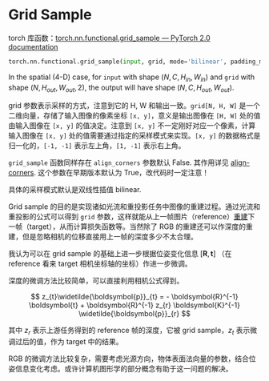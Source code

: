 # Grid Sample

torch 库函数：[torch.nn.functional.grid_sample — PyTorch 2.0 documentation](https://pytorch.org/docs/stable/generated/torch.nn.functional.grid_sample.html)

```python
torch.nn.functional.grid_sample(input, grid, mode='bilinear', padding_mode='zeros', align_corners=None)
```

In the spatial (4-D) case, for `input` with shape $(N,C,H_{in}​,W_{in}​)$ and `grid` with shape $(N,H_{out}​,W_{out}​,2)$, the output will have shape $(N,C,H_{out}​,W_{out}​)$.

grid 参数表示采样的方式，注意到它的 H, W 和输出一致。`grid[N, H, W]` 是一个二维向量，存储了输入图像的像素坐标 `[x, y]`，意义是输出图像在 `[H, W]` 处的值由输入图像在 `[x, y]` 的值决定。注意到 `[x, y]` 不一定刚好对应一个像素，计算输入图像在 `[x, y]` 处的值需要通过指定的采样模式来实现。`[x, y]` 的数据格式是归一化的，`[-1, -1]` 表示左上角，`[1, -1]` 表示右上角。

`grid_sample` 函数同样存在 ``align_corners`` 参数默认 False. 其作用详见 [align-corners](../tools/align-corners.md). 这个参数在早期版本默认为 True，改代码时一定注意！

具体的采样模式默认是双线性插值 bilinear.

Grid sample 的目的是实现诸如光流和重投影任务中图像的重建过程。通过光流和重投影的公式可以得到 `grid` 参数，这样就能从上一帧图片（reference）[重建](./warp.md)下一帧（target），从而计算损失函数等。当然除了 RGB 的重建还可以作深度的重建，但是忽略相机的位移直接用上一帧的深度多少不太合理。

我认为可以在 grid sample 的基础上进一步根据位姿变化信息 $[\boldsymbol{R}, \boldsymbol{t}]$ （在 reference 看来 target 相机坐标轴的坐标）作进一步微调。

深度的微调方法比较简单，可以直接利用相机公式得到。

$$
z_{t}\widetilde{\boldsymbol{p}}_{t} = - \boldsymbol{R}^{-1} \boldsymbol{t} + \boldsymbol{R}^{-1} z_{r} \boldsymbol{K}^{-1} \widetilde{\boldsymbol{p}}_{r}
$$

其中 $z_{r}$ 表示上游任务得到的 reference 帧的深度，它被 grid sample，$z_{t}$ 表示微调过后的值，作为 target 中的结果。

RGB 的微调方法比较复杂，需要考虑光源方向，物体表面法向量的参数，结合位姿信息变化考虑。或许计算机图形学的部分概念有助于这一问题的解决。
